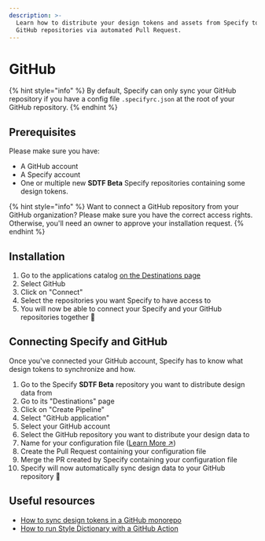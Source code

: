 ```yaml
---
description: >-
  Learn how to distribute your design tokens and assets from Specify to your
  GitHub repositories via automated Pull Request.
---
```


# GitHub

{% hint style="info" %}
By default, Specify can only sync your GitHub repository if you have a config file `.specifyrc.json` at the root of your GitHub repository.
{% endhint %}

## Prerequisites

Please make sure you have:

* A GitHub account
* A Specify account
* One or multiple new **SDTF Beta** Specify repositories containing some design tokens.

{% hint style="info" %}
Want to connect a GitHub repository from your GitHub organization? Please make sure you have the correct access rights. Otherwise, you'll need an owner to approve your installation request.
{% endhint %}

## Installation

1. Go to the applications catalog [on the Destinations page](https://specifyapp.com/apps/add/destinations)
2. Select GitHub
3. Click on "Connect"
4. Select the repositories you want Specify to have access to
5. You will now be able to connect your Specify and your GitHub repositories together 🎉

## Connecting Specify and GitHub

Once you've connected your GitHub account, Specify has to know what design tokens to synchronize and how.

1. Go to the Specify **SDTF Beta** repository you want to distribute design data from
2. Go to its "Destinations" page
3. Click on "Create Pipeline"
4. Select "GitHub application"
5. Select your GitHub account
6. Select the GitHub repository you want to distribute your design data to
7. Name for your configuration file ([Learn More ↗︎](https://help.specifyapp.com/en/articles/8672436-how-to-sync-design-tokens-in-a-github-monorepo))
8. Create the Pull Request containing your configuration file
9. Merge the PR created by Specify containing your configuration file
10. Specify will now automatically sync design data to your GitHub repository 🎉



## Useful resources

* [How to sync design tokens in a GitHub monorepo](https://help.specifyapp.com/en/articles/8672436-how-to-sync-design-tokens-in-a-github-monorepo)
* [How to run Style Dictionary with a GitHub Action](https://specifyapp.com/blog/github-actions-style-dictionary)
